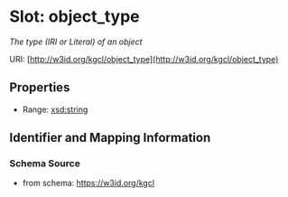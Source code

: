 # Slot: object_type
_The type (IRI or Literal) of an object_


URI: [http://w3id.org/kgcl/object_type](http://w3id.org/kgcl/object_type)



<!-- no inheritance hierarchy -->


## Properties

 * Range: [xsd:string](xsd:string)



## Identifier and Mapping Information







### Schema Source


* from schema: https://w3id.org/kgcl



